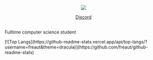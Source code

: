 <p align="center">
    <a>
    <p align="center"><img src="https://discord.c99.nl/widget/theme-3/1115380701722853376.png"></p>
      <a href="https://discord.com/users/1115380701722853376"><p style="text-align: center;"align="center">Discord</p></a>
    </a><br>
    Fulltime computer science student
</p>
    [![Top Langs](https://github-readme-stats.vercel.app/api/top-langs/?username=freaut&theme=dracula)](https://github.com/freaut/github-readme-stats)
